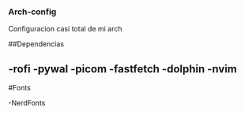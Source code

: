 ### Arch-config
Configuracion casi total de mi arch

##Dependencias

-rofi
-pywal
-picom
-fastfetch
-dolphin
-nvim
-

#Fonts

-NerdFonts
